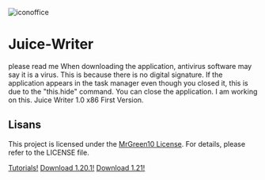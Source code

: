 ![iconoffice](https://github.com/user-attachments/assets/57f5b16b-4e5b-4d17-83c1-9419db653fad)
# Juice-Writer
please read me
When downloading the application, antivirus software may say it is a virus. This is because there is no digital signature. If the application appears in the task manager even though you closed it, this is due to the "this.hide" command. You can close the application. I am working on this.
Juice Writer 1.0 x86
First Version.
## Lisans
This project is licensed under the [MrGreen10 License](LICENSE). For details, please refer to the LICENSE file.


[Tutorials!](https://github.com/MrGreen10/Juice-Writer/wiki)
[Download 1.20.1!](https://github.com/MrGreen10/Juice-Writer/releases/tag/1.20.1)
[Download 1.21!](https://github.com/MrGreen10/Juice-Writer/releases/tag/1.21)
